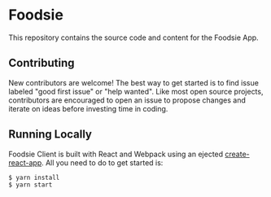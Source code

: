 # Foodsie

This repository contains the source code and content for the Foodsie App.

## Contributing
New contributors are welcome! The best way to get started is to find issue labeled "good first issue" or "help wanted". Like most open source projects, contributors are encouraged to open an issue to propose changes and iterate on ideas before investing time in coding.

## Running Locally
Foodsie Client is built with React and Webpack using an ejected [create-react-app](./create-react-app.md). All you need to do to get started is:

```bash
$ yarn install
$ yarn start
```
